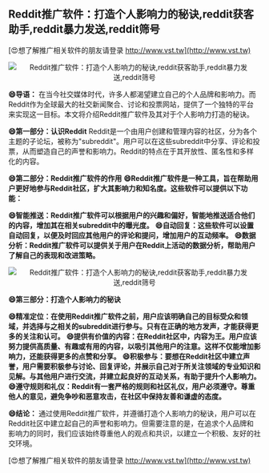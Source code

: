 ## **Reddit推广软件：打造个人影响力的秘诀,reddit获客助手,reddit暴力发送,reddit筛号**

[😍想了解推广相关软件的朋友请登录 http://www.vst.tw](http://www.vst.tw)

 <center><img src="https://vst.tw/MP4/tuiguang/png/0.png" alt="Reddit推广软件：打造个人影响力的秘诀,reddit获客助手,reddit暴力发送,reddit筛号"></center>

**😄导语：**
在当今社交媒体时代，许多人都渴望建立自己的个人品牌和影响力。而Reddit作为全球最大的社交新闻聚合、讨论和投票网站，提供了一个独特的平台来实现这一目标。本文将介绍Reddit推广软件及其对于个人影响力打造的秘诀。

**😄第一部分：认识Reddit**
Reddit是一个由用户创建和管理内容的社区，分为各个主题的子论坛，被称为"subreddit"。用户可以在这些subreddit中分享、评论和投票，从而塑造自己的声誉和影响力。Reddit的特点在于其开放性、匿名性和多样化的内容。

**😄第二部分：Reddit推广软件的作用**
**😄Reddit推广软件是一种工具，旨在帮助用户更好地参与Reddit社区，扩大其影响力和知名度。这些软件可以提供以下功能：**

**😄智能推送：Reddit推广软件可以根据用户的兴趣和偏好，智能地推送适合他们的内容，增加其在相关subreddit中的曝光度。**
**😄自动回复：这些软件可以设置自动回复，以便及时回应其他用户的评论和提问，增加用户的互动频率。**
**😄数据分析：Reddit推广软件可以提供关于用户在Reddit上活动的数据分析，帮助用户了解自己的表现和改进策略。**

 <center><img src="https://vst.tw/MP4/tuiguang/png/5.png" alt="Reddit推广软件：打造个人影响力的秘诀,reddit获客助手,reddit暴力发送,reddit筛号"></center>

**😄第三部分：打造个人影响力的秘诀**

**😄精准定位：在使用Reddit推广软件之前，用户应该明确自己的目标受众和领域，并选择与之相关的subreddit进行参与。只有在正确的地方发声，才能获得更多的关注和认可。**
**😄提供有价值的内容：在Reddit社区中，内容为王。用户应该努力提供高质量、有趣或有用的内容，以吸引其他用户的注意。这样不仅能增加影响力，还能获得更多的点赞和分享。**
**😄积极参与：要想在Reddit社区中建立声誉，用户需要积极参与讨论、回复评论，并展示自己对于所关注领域的专业知识和见解。与其他用户进行交流，并建立起良好的互动关系，有助于提升个人影响力。**
**😄遵守规则和礼仪：Reddit有一套严格的规则和社区礼仪，用户必须遵守。尊重他人的意见，避免争吵和恶意攻击，在社区中保持友善和谦虚的态度。**

**😄结论：**
通过使用Reddit推广软件，并遵循打造个人影响力的秘诀，用户可以在Reddit社区中建立起自己的声誉和影响力。但需要注意的是，在追求个人品牌和影响力的同时，我们应该始终尊重他人的观点和共识，以建立一个积极、友好的社交环境。

[😍想了解推广相关软件的朋友请登录 http://www.vst.tw](http://www.vst.tw)



